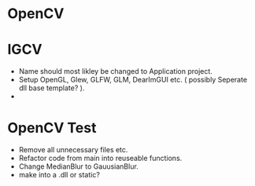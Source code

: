 # **OpenCV**
 
# **IGCV**

- Name should most likley be changed to Application project.
- Setup OpenGL, Glew, GLFW, GLM, DearImGUI etc. ( possibly Seperate dll base template? ).
- 

# **OpenCV Test**

- Remove all unnecessary files etc.
- Refactor code from main into reuseable functions.
- Change MedianBlur to GauusianBlur.
- make into a .dll or static?
